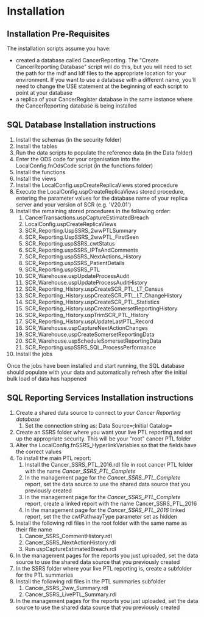 # Installation


## Installation Pre-Requisites
The installation scripts assume you have:
* created a database called CancerReporting. The "Create CancerReporting Database" script will do this, but you will need to set the path for the mdf and ldf files to the appropriate location for your environment. If you want to use a database with a different name, you'll need to change the USE statement at the beginning of each script to point at your database
* a replica of your CancerRegister database in the same instance where the CancerReporting database is being installed

## SQL Database Installation instructions
1. Install the schemas (in the security folder)
1. Install the tables
1. Run the data scripts to populate the reference data (in the Data folder)
1. Enter the ODS code for your organisation into the LocalConfig.fnOdsCode script (in the functions folder)
1. Install the functions
1. Install the views
1. Install the LocalConfig.uspCreateReplicaViews stored procedure
1. Execute the LocalConfig.uspCreateReplicaViews stored procedure, entering the parameter values for the database name of your replica server and your version of SCR (e.g. 'V20.01')
1. Install the remaining stored procedures in the following order:
	1. CancerTransactions.uspCaptureEstimatedBreach
	1. LocalConfig.uspCreateReplicaViews
	1. SCR_Reporting.UspSSRS_2wwPTLSummary
	1. SCR_Reporting.UspSSRS_2wwPTL_FirstSeen
	1. SCR_Reporting.uspSSRS_cwtStatus
	1. SCR_Reporting.uspSSRS_IPTsAndComments
	1. SCR_Reporting.uspSSRS_NextActions_History
	1. SCR_Reporting.uspSSRS_PatientDetails
	1. SCR_Reporting.uspSSRS_PTL
	1. SCR_Warehouse.uspUpdateProcessAudit
	1. SCR_Warehouse.uspUpdateProcessAuditHistory
	1. SCR_Reporting_History.uspCreateSCR_PTL_LT_Census
	1. SCR_Reporting_History.uspCreateSCR_PTL_LT_ChangeHistory
	1. SCR_Reporting_History.uspCreateSCR_PTL_Statistics
	1. SCR_Reporting_History.uspCreateSomersetReportingHistory
	1. SCR_Reporting_History.uspTrimSCR_PTL_History
	1. SCR_Reporting_History.uspUpdateLastPTL_Record
	1. SCR_Warehouse.uspCaptureNextActionChanges
	1. SCR_Warehouse.uspCreateSomersetReportingData
	1. SCR_Warehouse.uspScheduleSomersetReportingData
	1. SCR_Reporting.uspSSRS_SQL_ProcessPerformance
1. Install the jobs

Once the jobs have been installed and start running, the SQL database should populate with your data and automatically refresh after the initial bulk load of data has happened

## SQL Reporting Services Installation instructions
1. Create a shared data source to connect to *your Cancer Reporting database*
	1. Set the connection string as: Data Source=*<your sql server>*;Initial Catalog=*<your cancer reporting database>*
1. Create an SSRS folder where you want your live PTL reporting and set up the appropriate security. This will be your "root" cancer PTL folder
1. Alter the LocalConfig.fnSSRS_HyperlinkVariables so that the fields have the correct values
1. To install the main PTL report:
	1. Install the Cancer_SSRS_PTL_2016.rdl file in root cancer PTL folder with the name *Cancer_SSRS_PTL_Complete*
	1. In the management page for the *Cancer_SSRS_PTL_Complete* report, set the data source to use the shared data source that you previously created
	1. In the management page for the *Cancer_SSRS_PTL_Complete* report, create a linked report with the name Cancer_SSRS_PTL_2016
	1. In the management page for the *Cancer_SSRS_PTL_2016* linked report, set the the cwtPathwayType parameter set as hidden
1. Install the following rdl files in the root folder with the same name as their file name
	1. Cancer_SSRS_CommentHistory.rdl
	1. Cancer_SSRS_NextActionHistory.rdl
	1. Run uspCaptureEstimatedBreach.rdl
1. In the management pages for the reports you just uploaded, set the data source to use the shared data source that you previously created
1. In the SSRS folder where your live PTL reporting is, create a subfolder for the PTL summaries
1. Install the following rdl files in the PTL summaries subfolder
	1. Cancer_SSRS_2ww_Summary.rdl
	1. Cancer_SSRS_LivePTL_Summary.rdl
1. In the management pages for the reports you just uploaded, set the data source to use the shared data source that you previously created